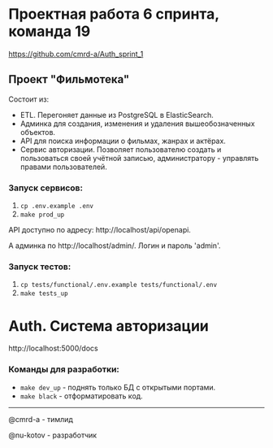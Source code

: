 # Проектная работа 6 спринта, команда 19

https://github.com/cmrd-a/Auth_sprint_1

## Проект "Фильмотека"
Состоит из:
 - ETL. Перегоняет данные из PostgreSQL в ElasticSearch.
 - Админка для создания, изменения и удаления вышеобозначенных объектов.
 - API для поиска информации о фильмах, жанрах и актёрах.
 - Сервис авторизации. Позволяет пользователю создать и пользоваться своей учётной записью, администратору - управлять правами пользователей.

### Запуск сервисов:
 1. `cp .env.example .env`
 2. `make prod_up`

API доступно по адресу: http://localhost/api/openapi.

А админка по http://localhost/admin/. Логин и пароль 'admin'.

### Запуск тестов:
 1. `cp tests/functional/.env.example tests/functional/.env`
 2. `make tests_up`

# Auth. Система авторизации

http://localhost:5000/docs

### Команды для разработки:
 - `make dev_up` - поднять только БД с открытыми портами.
 - `make black` - отформатировать код.

---
@cmrd-a - тимлид

@nu-kotov - разработчик